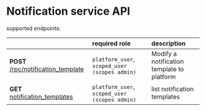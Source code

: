 # Notification service API

supported endpoints:

| | required role | description |
| :--- | :--- | :--- |
| **POST** [/rpc/notification_template](./http_notifications_list_notification_templates.md) | `platform_user`, `scoped_user (scopes admin)` | Modify a notification template to platform |
| **GET** [notification_templates](./http_notifications_rpc_notification_template.md) | `platform_user`, `scoped_user (scopes admin)` | list notification templates |




